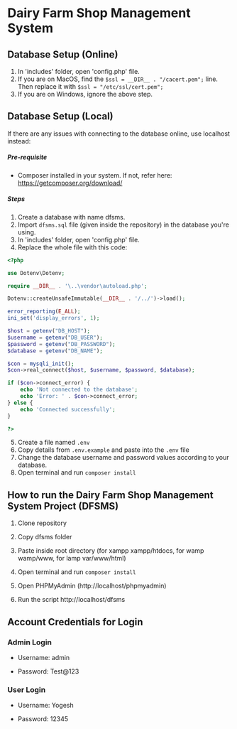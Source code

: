 # Dairy Farm Shop Management System

## Database Setup (Online)
1. In 'includes' folder, open 'config.php' file.
2. If you are on MacOS, find the `$ssl = __DIR__ . "/cacert.pem";` line. Then replace it with `$ssl = "/etc/ssl/cert.pem";`
3. If you are on Windows, ignore the above step.

## Database Setup (Local)
If there are any issues with connecting to the database online, use localhost instead:

##### Pre-requisite
- Composer installed in your system. If not, refer here: https://getcomposer.org/download/

##### Steps
1. Create a database with name dfsms.
2. Import `dfsms.sql` file (given inside the repository) in the database you're using.
3. In 'includes' folder, open 'config.php' file.
4. Replace the whole file with this code:
```php
<?php

use Dotenv\Dotenv;

require __DIR__ . '\..\vendor\autoload.php';

Dotenv::createUnsafeImmutable(__DIR__ . '/../')->load();

error_reporting(E_ALL);
ini_set('display_errors', 1);

$host = getenv("DB_HOST");
$username = getenv("DB_USER");
$password = getenv("DB_PASSWORD");
$database = getenv("DB_NAME");

$con = mysqli_init();
$con->real_connect($host, $username, $password, $database);

if ($con->connect_error) {
    echo 'Not connected to the database';
    echo 'Error: ' . $con->connect_error;
} else {
    echo 'Connected successfully';
}

?>
```
5. Create a file named `.env`
6. Copy details from `.env.example` and paste into the `.env` file
7. Change the database username and password values according to your database.
8. Open terminal and run `composer install`

## How to run the Dairy Farm Shop Management System Project (DFSMS)
1. Clone repository

2. Copy dfsms folder

3. Paste inside root directory (for xampp xampp/htdocs, for wamp wamp/www, for lamp var/www/html)

4. Open terminal and run `composer install`

5. Open PHPMyAdmin (http://localhost/phpmyadmin)

6. Run the script http://localhost/dfsms

## Account Credentials for Login
### Admin Login

- Username: admin

- Password: Test@123


### User Login

- Username: Yogesh

- Password: 12345

